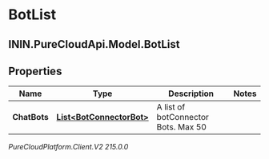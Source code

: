 # BotList

## ININ.PureCloudApi.Model.BotList

## Properties

|Name | Type | Description | Notes|
|------------ | ------------- | ------------- | -------------|
| **ChatBots** | [**List&lt;BotConnectorBot&gt;**](BotConnectorBot) | A list of botConnector Bots. Max 50 | |



_PureCloudPlatform.Client.V2 215.0.0_

